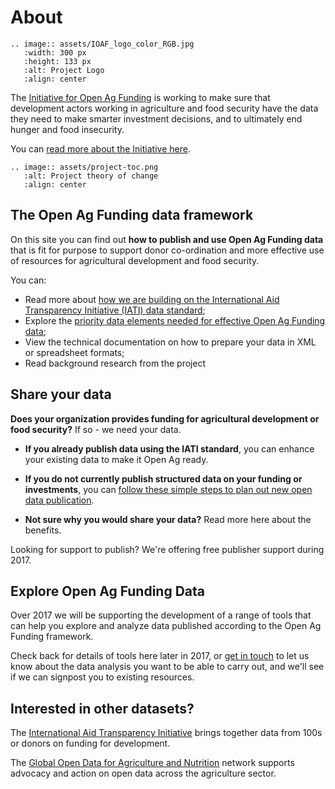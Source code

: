 About
=====

```eval_rst
.. image:: assets/IOAF_logo_color_RGB.jpg
   :width: 300 px
   :height: 133 px
   :alt: Project Logo
   :align: center
```

<p></p>

The [Initiative for Open Ag Funding](https://www.interaction.org/project/open-ag-funding/overview) is working to make sure that development actors working in agriculture and food security have the data they need to make smarter investment decisions, and to ultimately end hunger and food insecurity.

You can [read more about the Initiative here](https://www.interaction.org/project/open-ag-funding/overview).


```eval_rst
.. image:: assets/project-toc.png
   :alt: Project theory of change
   :align: center
```

## The Open Ag Funding data framework
On this site you can find out **how to publish and use Open Ag Funding data** that is fit for purpose to support donor co-ordination and more effective use of resources for agricultural development and food security. 

You can: 

* Read more about [how we are building on the International Aid Transparency Initiative (IATI) data standard](iati.md);
* Explore the [priority data elements needed for effective Open Ag Funding data](framework.md);
* View the technical documentation on how to prepare your data in XML or spreadsheet formats; 
* Read background research from the project

## Share your data

**Does your organization provides funding for agricultural development or food security?** If so -  we need your data. 

* **If you already publish data using the IATI standard**, you can enhance your existing data to make it Open Ag ready. 


* **If you do not currently publish structured data on your funding or investments**, you can [follow these simple steps to plan out new open data publication](getting_started.md).  


* **Not sure why you would share your data?** Read more here about the benefits.

Looking for support to publish? We're offering free publisher support during 2017. 

## Explore Open Ag Funding Data

Over 2017 we will be supporting the development of a range of tools that can  help you explore and analyze data published according to the Open Ag Funding framework. 

Check back for details of tools here later in 2017, or [get in touch](contact.md) to let us know about the data analysis you want to be able to carry out, and we'll see if we can signpost you to existing resources. 

## Interested in other datasets?

The [International Aid Transparency Initiative](http://www.aidtransparency.net) brings together data from 100s or donors on funding for development. 

The [Global Open Data for Agriculture and Nutrition](http://www.godan.info) network supports advocacy and action on open data across the agriculture sector. 
